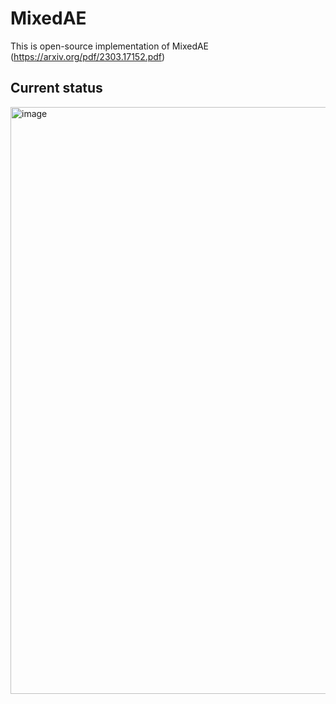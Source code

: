 # MixedAE
This is open-source implementation of MixedAE (https://arxiv.org/pdf/2303.17152.pdf)

## Current status
<img width="939" alt="image" src="https://github.com/Natyren/MixedAE/assets/51296182/bacb5cbc-03dc-4160-949d-13731e23cc17">

